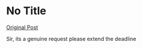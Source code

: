 # No Title

[Original Post](https://discourse.onlinedegree.iitm.ac.in/t/166866/26)

<p>Sir, its a genuine request please extend the deadline</p>